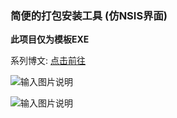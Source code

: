 ### 简便的打包安装工具 (仿NSIS界面)

 **此项目仅为模板EXE** 

系列博文:  [点击前往](http://my.oschina.net/tasker/blog?catalog=3671451&temp=1470028794262)




![输入图片说明](http://git.oschina.net/uploads/images/2016/0801/132116_f843ff6a_632350.png "在这里输入图片标题")

![输入图片说明](http://git.oschina.net/uploads/images/2016/0801/132136_34c0f26f_632350.png "在这里输入图片标题")